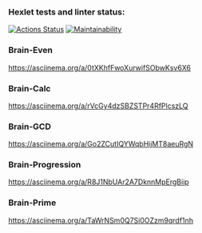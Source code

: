 ### Hexlet tests and linter status:
[![Actions Status](https://github.com/RCFixer/python-project-49/actions/workflows/hexlet-check.yml/badge.svg)](https://github.com/RCFixer/python-project-49/actions)
[![Maintainability](https://api.codeclimate.com/v1/badges/5a4dab013a37d9772352/maintainability)](https://codeclimate.com/github/RCFixer/python-project-49/maintainability)

### Brain-Even
https://asciinema.org/a/0tXKhfFwoXurwifSObwKsv6X6

### Brain-Calc
https://asciinema.org/a/rVcGy4dzSBZSTPr4RfPlcszLQ

### Brain-GCD
https://asciinema.org/a/Go2ZCutIQYWqbHijMT8aeuRgN

### Brain-Progression
https://asciinema.org/a/R8J1NbUAr2A7DknnMpErgBiip

### Brain-Prime
https://asciinema.org/a/TaWrNSm0Q7Si0OZzm9qrdf1nh